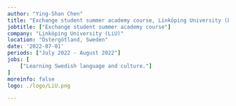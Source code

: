 ```yaml
---
author: "Ying-Shan Chen"
title: "Exchange student summer academy course, Linköping University (LiU)"
jobtitle: ["Exchange student summer academy course"]
company: "Linköping University (LiU)"
location: "Östergötland, Sweden"
date: '2022-07-01'
periods: ["July 2022 - August 2022"]
jobs: [
    ["Learning Swedish language and culture."]
]
moreinfo: false
logo: ./logo/LiU.png

---
```

